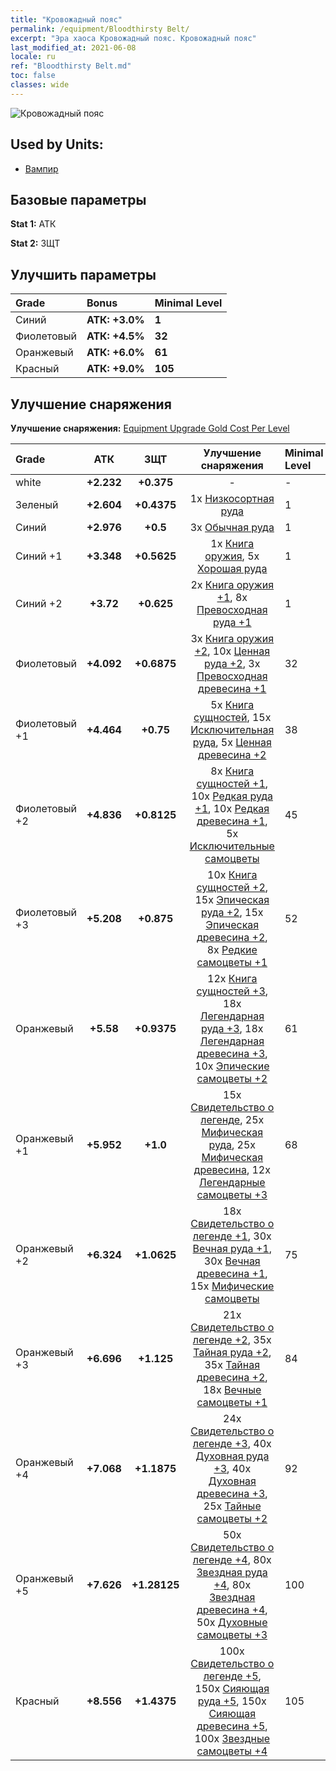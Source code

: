 ```yaml
---
title: "Кровожадный пояс"
permalink: /equipment/Bloodthirsty Belt/
excerpt: "Эра хаоса Кровожадный пояс. Кровожадный пояс"
last_modified_at: 2021-06-08
locale: ru
ref: "Bloodthirsty Belt.md"
toc: false
classes: wide
---
```


  ![Кровожадный пояс](/images/e/e_3041.png)

## Used by Units:

* [Вампир](/ru/units/Vampire/) 


## Базовые параметры
 **Stat 1:** АТК

 **Stat 2:** ЗЩТ

## Улучшить параметры

  |     Grade    |   Bonus | Minimal Level | 
  |:-------------|:--------|:--------------| 
  | Синий | **АТК: +3.0%** | **1** | 
  | Фиолетовый | **АТК: +4.5%** | **32** | 
  | Оранжевый | **АТК: +6.0%** | **61** | 
  | Красный | **АТК: +9.0%** | **105** | 


## Улучшение снаряжения
 **Улучшение снаряжения:** [Equipment Upgrade Gold Cost Per Level](/equipment/EquipmentUpgradeCostPerLevel/) 

  |          Grade      | АТК | ЗЩТ | Улучшение снаряжения | Minimal Level |
  |:--------------------|:---------:|:---------:|:----------------:|:--------------|
  | white | **+2.232** | **+0.375** | - | - |
  | Зеленый | **+2.604** | **+0.4375** | 1x [Низкосортная руда](/ItemsRU/mat_1/) | 1 |
  | Синий | **+2.976** | **+0.5** | 3x [Обычная руда](/ItemsRU/mat_6/) | 1 |
  | Синий +1 | **+3.348** | **+0.5625** | 1x [Книга оружия](/ItemsRU/mat_18/), 5x [Хорошая руда](/ItemsRU/mat_12/) | 1 |
  | Синий +2 | **+3.72** | **+0.625** | 2x [Книга оружия +1](/ItemsRU/mat_25/), 8x [Превосходная руда +1](/ItemsRU/mat_19/) | 1 |
  | Фиолетовый | **+4.092** | **+0.6875** | 3x [Книга оружия +2](/ItemsRU/mat_32/), 10x [Ценная руда +2](/ItemsRU/mat_26/), 3x [Превосходная древесина +1](/ItemsRU/mat_20/) | 32 |
  | Фиолетовый +1 | **+4.464** | **+0.75** | 5x [Книга сущностей](/ItemsRU/mat_39/), 15x [Исключительная руда](/ItemsRU/mat_33/), 5x [Ценная древесина +2](/ItemsRU/mat_27/) | 38 |
  | Фиолетовый +2 | **+4.836** | **+0.8125** | 8x [Книга сущностей +1](/ItemsRU/mat_46/), 10x [Редкая руда +1](/ItemsRU/mat_40/), 10x [Редкая древесина +1](/ItemsRU/mat_41/), 5x [Исключительные самоцветы](/ItemsRU/mat_37/) | 45 |
  | Фиолетовый +3 | **+5.208** | **+0.875** | 10x [Книга сущностей +2](/ItemsRU/mat_53/), 15x [Эпическая руда +2](/ItemsRU/mat_47/), 15x [Эпическая древесина +2](/ItemsRU/mat_48/), 8x [Редкие самоцветы +1](/ItemsRU/mat_44/) | 52 |
  | Оранжевый | **+5.58** | **+0.9375** | 12x [Книга сущностей +3](/ItemsRU/mat_60/), 18x [Легендарная руда +3](/ItemsRU/mat_54/), 18x [Легендарная древесина +3](/ItemsRU/mat_55/), 10x [Эпические самоцветы +2](/ItemsRU/mat_51/) | 61 |
  | Оранжевый +1 | **+5.952** | **+1.0** | 15x [Свидетельство о легенде](/ItemsRU/mat_67/), 25x [Мифическая руда](/ItemsRU/mat_61/), 25x [Мифическая древесина](/ItemsRU/mat_62/), 12x [Легендарные самоцветы +3](/ItemsRU/mat_58/) | 68 |
  | Оранжевый +2 | **+6.324** | **+1.0625** | 18x [Свидетельство о легенде +1](/ItemsRU/mat_74/), 30x [Вечная руда +1](/ItemsRU/mat_68/), 30x [Вечная древесина +1](/ItemsRU/mat_69/), 15x [Мифические самоцветы](/ItemsRU/mat_65/) | 75 |
  | Оранжевый +3 | **+6.696** | **+1.125** | 21x [Свидетельство о легенде +2](/ItemsRU/mat_81/), 35x [Тайная руда +2](/ItemsRU/mat_75/), 35x [Тайная древесина +2](/ItemsRU/mat_76/), 18x [Вечные самоцветы +1](/ItemsRU/mat_72/) | 84 |
  | Оранжевый +4 | **+7.068** | **+1.1875** | 24x [Свидетельство о легенде +3](/ItemsRU/mat_88/), 40x [Духовная руда +3](/ItemsRU/mat_82/), 40x [Духовная древесина +3](/ItemsRU/mat_83/), 25x [Тайные самоцветы +2](/ItemsRU/mat_79/) | 92 |
  | Оранжевый +5 | **+7.626** | **+1.28125** | 50x [Свидетельство о легенде +4](/ItemsRU/mat_95/), 80x [Звездная руда +4](/ItemsRU/mat_89/), 80x [Звездная древесина +4](/ItemsRU/mat_90/), 50x [Духовные самоцветы +3](/ItemsRU/mat_86/) | 100 |
  | Красный | **+8.556** | **+1.4375** | 100x [Свидетельство о легенде +5](/ItemsRU/mat_102/), 150x [Сияющая руда +5](/ItemsRU/mat_96/), 150x [Сияющая древесина +5](/ItemsRU/mat_97/), 100x [Звездные самоцветы +4](/ItemsRU/mat_93/) | 105 |

